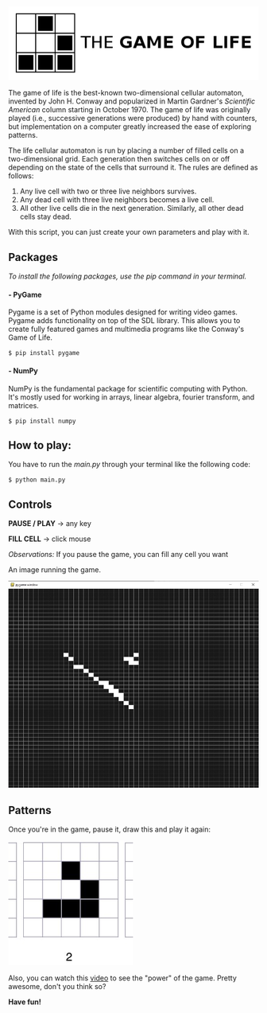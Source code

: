 ![logo](/media/logo.png)

The game of life is the best-known two-dimensional cellular automaton, invented by John H. Conway and popularized in Martin Gardner's *Scientific American* column starting in October 1970. The game of life was originally played (i.e., successive generations were produced) by hand with counters, but implementation on a computer greatly increased the ease of exploring patterns.

The life cellular automaton is run by placing a number of filled cells on a two-dimensional grid. Each generation then switches cells on or off depending on the state of the cells that surround it. The rules are defined as follows:

1. Any live cell with two or three live neighbors survives.
2. Any dead cell with three live neighbors becomes a live cell.
3. All other live cells die in the next generation. Similarly, all other dead cells stay dead.

With this script, you can just create your own parameters and play with it.

## Packages
*To install the following packages, use the pip command in your terminal.*

#### - PyGame
Pygame is a set of Python modules designed for writing video games. Pygame adds functionality on top of the SDL library. This allows you to create fully featured games and multimedia programs like the Conway's Game of Life.

```
$ pip install pygame
```
#### - NumPy
NumPy is the fundamental package for scientific computing with Python. It's mostly used for working in arrays, linear algebra, fourier transform, and matrices. 

```
$ pip install numpy
```

## How to play:
You have to run the *main.py* through your terminal like the following code:
```
$ python main.py
```

## Controls

**PAUSE / PLAY** -> any key

**FILL CELL** -> click mouse

*Observations:* If you pause the game, you can fill any cell you want

An image running the game.

![1](/media/1.jpg)

## Patterns
Once you're in the game, pause it, draw this and play it again:

![glider](/media/glider.jpg)

Also, you can watch this [video](https://www.youtube.com/watch?v=C2vgICfQawE) to see the "power" of the game. Pretty awesome, don't you think so?

**Have fun!**
